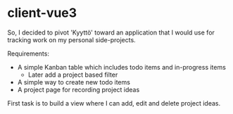 # client-vue3

So, I decided to pivot 'Kyyttö' toward an application that I would use for tracking work on my personal side-projects.

Requirements:
- A simple Kanban table which includes todo items and in-progress items
    - Later add a project based filter
- A simple way to create new todo items
- A project page for recording project ideas

First task is to build a view where I can add, edit and delete project ideas.

